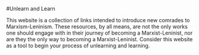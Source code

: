#Unlearn and Learn

This website is a collection of links intended to introduce new comrades to Marxism-Leninism. These resources, by all means, are not the only works one should engage with in their journey of becoming a Marxist-Leninist, nor are they the only way to becoming a Marxist-Leninist. Consider this website as a tool to begin your process of unlearning and learning.